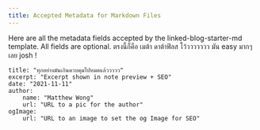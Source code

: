 ```yaml
---
title: Accepted Metadata for Markdown Files
---
```


Here are all the metadata fields accepted by the linked-blog-starter-md template. All fields are optional.
ตรงนี้ก็คือ เมต้า ดาต้าฟิลส โว้ววววววว มัน easy มากๆ เลย josh !

````
title: "ทุกอย่างมันเกินควบคุมไปหมดแล้ววววว"
excerpt: "Excerpt shown in note preview + SEO"
date: "2021-11-11"
author:
	name: "Matthew Wong"
	url: "URL to a pic for the author"
ogImage:
	url: "URL to an image to set the og Image for SEO"
````
